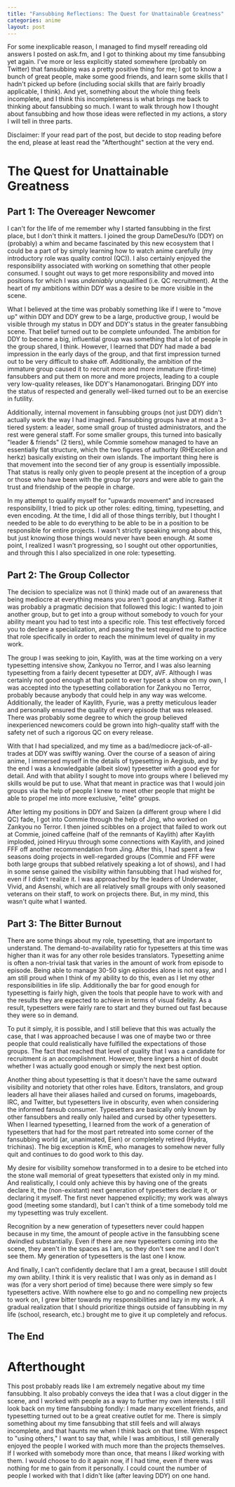 ```yaml
---
title: "Fansubbing Reflections: The Quest for Unattainable Greatness"
categories: anime
layout: post
---
```


For some inexplicable reason, I managed to find myself rereading old answers I posted on ask.fm, and I got to thinking about my time fansubbing yet again. I've more or less explicitly stated somewhere (probably on Twitter) that fansubbing was a pretty positive thing for me; I got to know a bunch of great people, make some good friends, and learn some skills that I hadn't picked up before (including social skills that are fairly broadly applicable, I think). And yet, something about the whole thing feels incomplete, and I think this incompleteness is what brings me back to thinking about fansubbing so much. I want to walk through how I thought about fansubbing and how those ideas were reflected in my actions, a story I will tell in three parts.

Disclaimer: If your read part of the post, but decide to stop reading before the end, please at least read the "Afterthought" section at the very end.

# The Quest for Unattainable Greatness

## Part 1: The Overeager Newcomer

I can't for the life of me remember why I started fansubbing in the first place, but I don't think it matters. I joined the group DameDesuYo (DDY) on (probably) a whim and became fascinated by this new ecosystem that I could be a part of by simply learning how to watch anime carefully (my introductory role was quality control (QC)). I also certainly enjoyed the responsibility associated with working on something that other people consumed. I sought out ways to get more responsibility and moved into positions for which I was *undeniably* unqualified (i.e. QC recruitment). At the heart of my ambitions within DDY was a desire to be more visible in the scene.

What I believed at the time was probably something like if I were to "move up" within DDY and DDY grew to be a large, productive group, I would be visible through my status in DDY and DDY's status in the greater fansubbing scene. That belief turned out to be complete unfounded. The ambition for DDY to become a big, influential group was something that a lot of people in the group shared, I think. However, I learned that DDY had made a bad impression in the early days of the group, and that first impression turned out to be very difficult to shake off. Additionally, the ambition of the immature group caused it to recruit more and more immature (first-time) fansubbers and put them on more and more projects, leading to a couple very low-quality releases, like DDY's Hanamonogatari. Bringing DDY into the status of respected and generally well-liked turned out to be an exercise in futility.

Additionally, internal movement in fansubbing groups (not just DDY) didn't actually work the way I had imagined. Fansubbing groups have at most a 3-tiered system: a leader, some small group of trusted administrators, and the rest were general staff. For some smaller groups, this turned into basically "leader & friends" (2 tiers), while Commie somehow managed to have an essentially flat structure, which the two figures of authority (RHExcelion and herkz) basically existing on their own islands. The important thing here is that movement into the second tier of any group is essentially impossible. That status is really only given to people present at the inception of a group or those who have been with the group for *years* and were able to gain the trust and friendship of the people in charge.

In my attempt to qualify myself for "upwards movement" and increased responsibility, I tried to pick up other roles: editing, timing, typesetting, and even encoding. At the time, I did all of those things terribly, but I thought I needed to be able to do everything to be able to be in a position to be responsible for entire projects. I wasn't strictly speaking wrong about this, but just knowing those things would never have been enough. At some point, I realized I wasn't progressing, so I sought out other opportunities, and through this I also specialized in one role: typesetting.

## Part 2: The Group Collector

The decision to specialize was not (I think) made out of an awareness that being mediocre at everything means you aren't good at anything. Rather it was probably a pragmatic decision that followed this logic: I wanted to join another group, but to get into a group without somebody to vouch for your ability meant you had to test into a specific role. This test effectively forced you to declare a specialization, and passing the test required me to practice that role specifically in order to reach the minimum level of quality in my work.

The group I was seeking to join, Kaylith, was at the time working on a very typesetting intensive show, Zankyou no Terror, and I was also learning typesetting from a fairly decent typesetter at DDY, aVF. Although I was certainly not good enough at that point to ever typeset a show on my own, I was accepted into the typesetting collaboration for Zankyou no Terror, probably because anybody that could help in any way was welcome. Additionally, the leader of Kaylith, Fyurie, was a pretty meticulous leader and personally ensured the quality of every episode that was released. There was probably some degree to which the group believed inexperienced newcomers could be grown into high-quality staff with the safety net of such a rigorous QC on every release.

With that I had specialized, and my time as a bad/mediocre jack-of-all-trades at DDY was swiftly waning. Over the course of a season of airing anime, I immersed myself in the details of typesetting in Aegisub, and by the end I was a knowledgable (albeit slow) typesetter with a good eye for detail. And with that ability I sought to move into groups where I believed my skills would be put to use. What that meant in practice was that I would join groups via the help of people I knew to meet other people that might be able to propel me into more exclusive, "elite" groups.

After letting my positions in DDY and Saizen (a different group where I did QC) fade, I got into Commie through the help of Jing, who worked on Zankyou no Terror. I then joined scibbles on a project that failed to work out at Commie, joined caffeine (half of the remnants of Kaylith) after Kaylith imploded, joined Hiryuu through some connections with Kaylith, and joined FFF off another recommendation from Jing. After this, I had spent a few seasons doing projects in well-regarded groups (Commie and FFF were both large groups that subbed relatively speaking a lot of shows), and I had in some sense gained the visibility within fansubbing that I had wished for, even if I didn't realize it. I was approached by the leaders of Underwater, Vivid, and Asenshi, which are all relatively small groups with only seasoned veterans on their staff, to work on projects there. But, in my mind, this wasn't quite what I wanted.

## Part 3: The Bitter Burnout

There are some things about my role, typesetting, that are important to understand. The demand-to-availability ratio for typesetters at this time was higher than it was for any other role besides translators. Typesetting anime is often a non-trivial task that varies in the amount of work from episode to episode. Being able to manage 30-50 sign episodes alone is not easy, and I am still proud when I think of my ability to do this, even as I let my other responsibilities in life slip. Additionally the bar for good enough for typesetting is fairly high, given the tools that people have to work with and the results they are expected to achieve in terms of visual fidelity. As a result, typesetters were fairly rare to start and they burned out fast because they were so in demand.

To put it simply, it is possible, and I still believe that this was actually the case, that I was approached because I was one of maybe two or three people that could realistically have fulfilled the expectations of those groups. The fact that reached that level of quality that I was a candidate for recruitment *is* an accomplishment. However, there lingers a hint of doubt whether I was actually good enough or simply the next best option.

Another thing about typesetting is that it doesn't have the same outward visibility and notoriety that other roles have. Editors, translators, and group leaders all have their aliases hailed and cursed on forums, imageboards, IRC, and Twitter, but typesetters live in obscurity, even when considering the informed fansub consumer. Typesetters are basically only known by other fansubbers and really only hailed and cursed by other typesetters. When I learned typesetting, I learned from the work of a generation of typesetters that had for the most part retreated into some corner of the fansubbing world (ar, unanimated, Eien) or completely retired (Hydra, trichinas). The big exception is KmE, who manages to somehow never fully quit and continues to do good work to this day.

My desire for visibility somehow transformed in to a desire to be etched into the stone wall memorial of great typesetters that existed only in my mind. And realistically, I could only achieve this by having one of the greats declare it, the (non-existant) next generation of typesetters declare it, or declaring it myself. The first never happened explicitly; my work was always good (meeting some standard), but I can't think of a time somebody told me my typesetting was truly excellent.

Recognition by a new generation of typesetters never could happen because in my time, the amount of people active in the fansubbing scene dwindled substantially. Even if there are new typesetters coming into the scene, they aren't in the spaces as I am, so they don't see me and I don't see them. My generation of typesetters is the last one I know.

And finally, I can't confidently declare that I am a great, because I still doubt my own ability. I think it is very realistic that I was only as in demand as I was (for a very short period of time) because there were simply so few typesetters active. With nowhere else to go and no compelling new projects to work on, I grew bitter towards my responsibilities and lazy in my work. A gradual realization that I should prioritize things outside of fansubbing in my life (school, research, etc.) brought me to give it up completely and refocus.

## The End

# Afterthought

This post probably reads like I am extremely negative about my time fansubbing. It also probably conveys the idea that I was a clout digger in the scene, and I worked with people as a way to further my own interests. I still look back on my time fansubbing fondly: I made many excellent friends, and typesetting turned out to be a great creative outlet for me. There is simply something about my time fansubbing that still feels and will always incomplete, and that haunts me when I think back on that time. With respect to "using others," I want to say that, while I was ambitious, I still generally enjoyed the people I worked with much more than the projects themselves. If I worked with somebody more than once, that means I *liked* working with them. I would choose to do it again now, if I had time, even if there was nothing for me to gain from it personally. I could count the number of people I worked with that I didn't like (after leaving DDY) on one hand.
